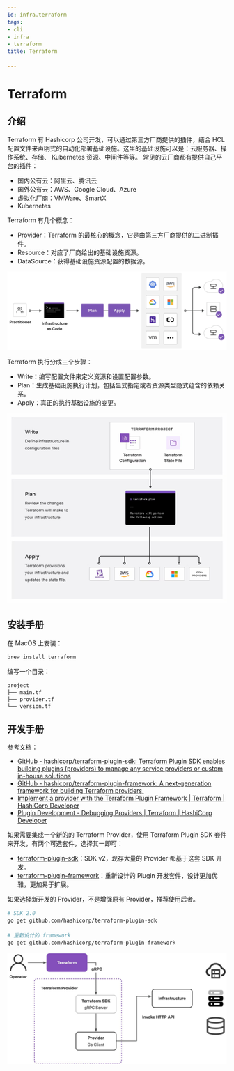 ```yaml
---
id: infra.terraform
tags:
- cli
- infra
- terraform
title: Terraform

---
```



# Terraform


## 介绍
Terraform 有 Hashicorp 公司开发，可以通过第三方厂商提供的插件，结合 HCL 配置文件来声明式的自动化部署基础设施。这里的基础设施可以是：云服务器、操作系统、存储、 Kubernetes 资源、中间件等等。
常见的云厂商都有提供自己平台的插件：

- 国内公有云：阿里云、腾讯云
- 国外公有云：AWS、Google Cloud、Azure
- 虚拟化厂商：VMWare、SmartX
- Kubernetes

Terraform 有几个概念：

- Provider：Terraform 的最核心的概念，它是由第三方厂商提供的二进制插件。
- Resource：对应了厂商给出的基础设施资源。
- DataSource：获得基础设施资源配置的数据源。

![image.png](./../assets/1709387180890-f8ad9abb-2b94-409c-bea2-6fbf69126e8d.png)

Terraform 执行分成三个步骤：

- Write：编写配置文件来定义资源和设置配置参数。
- Plan：生成基础设施执行计划，包括显式指定或者资源类型隐式蕴含的依赖关系。
- Apply：真正的执行基础设施的变更。

![image.png](./../assets/1709387296751-62f20e3d-210e-4892-b0bf-c5aaca667c70.png)



## 安装手册
在 MacOS 上安装：
```bash
brew install terraform
```
编写一个目录：
```
project
├── main.tf
├── provider.tf
└── version.tf
```


## 开发手册
参考文档：

- [GitHub - hashicorp/terraform-plugin-sdk: Terraform Plugin SDK enables building plugins (providers) to manage any service providers or custom in-house solutions](https://github.com/hashicorp/terraform-plugin-sdk)
- [GitHub - hashicorp/terraform-plugin-framework: A next-generation framework for building Terraform providers.](https://github.com/hashicorp/terraform-plugin-framework)
- [Implement a provider with the Terraform Plugin Framework | Terraform | HashiCorp Developer](https://developer.hashicorp.com/terraform/tutorials/providers-plugin-framework/providers-plugin-framework-provider)
- [Plugin Development - Debugging Providers | Terraform | HashiCorp Developer](https://developer.hashicorp.com/terraform/plugin/debugging)

如果需要集成一个新的的 Terraform Provider，使用 Terraform Plugin SDK 套件来开发，有两个可选套件，选择其一即可：

- [terraform-plugin-sdk](https://github.com/hashicorp/terraform-plugin-sdk)：SDK v2，现存大量的 Provider 都基于这套 SDK 开发。
- [terraform-plugin-framework](https://github.com/hashicorp/terraform-plugin-framework)：重新设计的 Plugin 开发套件，设计更加优雅，更加易于扩展。

如果选择新开发的 Provider，不是增强原有 Provider，推荐使用后者。
```bash
# SDK 2.0
go get github.com/hashicorp/terraform-plugin-sdk

# 重新设计的 framework
go get github.com/hashicorp/terraform-plugin-framework
```
![](./../assets/1709482514938-ed9c2981-2915-4ded-8d44-fe156c093d83.jpeg)


